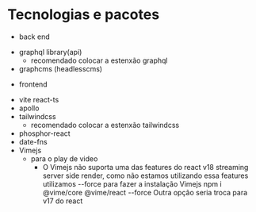 # Tecnologias e pacotes

+ back end
- graphql library(api)
  - recomendado colocar a estenxão graphql
- graphcms (headlesscms)
+ frontend
- vite react-ts
- apollo
- tailwindcss
  - recomendado colocar a estenxão tailwindcss
- phosphor-react
- date-fns
- Vimejs
  - para o play de video
    * O Vimejs não suporta uma das features do react v18 streaming server side render, como não estamos utilizando essa features utilizamos --force para fazer a instalação Vimejs 
    npm i @vime/core @vime/react --force
    Outra opção seria troca para v17 do react